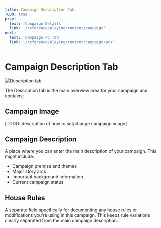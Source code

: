 ```yaml
---
title: Campaign Description Tab
TODO: true
prev: 
  text: 'Campaign Details'
  link: '/reference/playing/content/campaign'
next: 
  text: 'Campaign PC Tab'
  link: '/reference/playing/content/campaign/pcs'
---
```

# Campaign Description Tab
![Description tab](/assets/images/campaign-content.webp)

The Description tab is the main overview area for your campaign and contains:

## Campaign Image
[TODO: description of how to set/change campaign image]

## Campaign Description
A place where you can enter the main description of your campaign. This might include:
- Campaign premise and themes
- Major story arcs
- Important background information
- Current campaign status

## House Rules
A separate field specifically for documenting any house rules or modifications you're using in this campaign. This keeps rule variations clearly separated from the main campaign description.  

